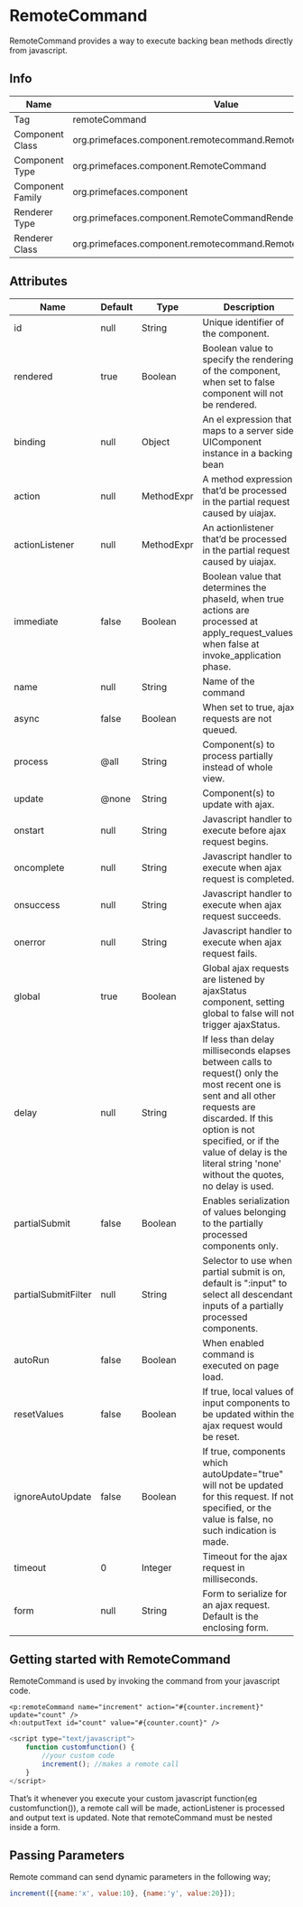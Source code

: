 # RemoteCommand

RemoteCommand provides a way to execute backing bean methods directly from javascript.

## Info

| Name | Value |
| --- | --- |
| Tag | remoteCommand
| Component Class | org.primefaces.component.remotecommand.RemoteCommand
| Component Type | org.primefaces.component.RemoteCommand
| Component Family | org.primefaces.component |
| Renderer Type | org.primefaces.component.RemoteCommandRenderer
| Renderer Class | org.primefaces.component.remotecommand.RemoteCommandRenderer

## Attributes

| Name | Default | Type | Description | 
| --- | --- | --- | --- |
id | null | String | Unique identifier of the component.
rendered | true | Boolean | Boolean value to specify the rendering of the component, when set to false component will not be rendered.
binding | null | Object | An el expression that maps to a server side UIComponent instance in a backing bean
action | null | MethodExpr | A method expression that’d be processed in the partial request caused by uiajax.
actionListener | null | MethodExpr | An actionlistener that’d be processed in the partial request caused by uiajax.
immediate | false | Boolean | Boolean value that determines the phaseId, when true actions are processed at apply_request_values, when false at invoke_application phase.
name | null | String | Name of the command
async | false | Boolean | When set to true, ajax requests are not queued.
process | @all | String | Component(s) to process partially instead of whole view.
update | @none | String | Component(s) to update with ajax.
onstart | null | String | Javascript handler to execute before ajax request begins.
oncomplete | null | String | Javascript handler to execute when ajax request is completed.
onsuccess | null | String | Javascript handler to execute when ajax request succeeds.
onerror | null | String | Javascript handler to execute when ajax request fails.
global | true | Boolean | Global ajax requests are listened by ajaxStatus component, setting global to false will not trigger ajaxStatus.
delay | null | String | If less than delay milliseconds elapses between calls to request() only the most recent one is sent and all other requests are discarded. If this option is not specified, or if the value of delay is the literal string 'none' without the quotes, no delay is used.
partialSubmit | false | Boolean | Enables serialization of values belonging to the partially processed components only.
partialSubmitFilter | null | String | Selector to use when partial submit is on, default is ":input" to select all descendant inputs of a partially processed components.
autoRun | false | Boolean | When enabled command is executed on page load.
resetValues | false | Boolean | If true, local values of input components to be updated within the ajax request would be reset.
ignoreAutoUpdate | false | Boolean | If true, components which autoUpdate="true" will not be updated for this request. If not specified, or the value is false, no such indication is made.
timeout | 0 | Integer | Timeout for the ajax request in milliseconds.
form | null | String | Form to serialize for an ajax request. Default is the enclosing form.

## Getting started with RemoteCommand
RemoteCommand is used by invoking the command from your javascript code.

```xhtml
<p:remoteCommand name="increment" action="#{counter.increment}" update="count" />
<h:outputText id="count" value="#{counter.count}" />
```
```js
<script type="text/javascript">
    function customfunction() {
        //your custom code
        increment(); //makes a remote call
    }
</script>
```
That’s it whenever you execute your custom javascript function(eg customfunction()), a remote call
will be made, actionListener is processed and output text is updated. Note that remoteCommand
must be nested inside a form.


## Passing Parameters
Remote command can send dynamic parameters in the following way;

```js
increment([{name:'x', value:10}, {name:'y', value:20}]);
```
